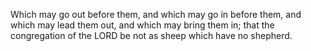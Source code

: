 Which may go out before them, and which may go in before them, and which may lead them out, and which may bring them in; that the congregation of the LORD be not as sheep which have no shepherd.
